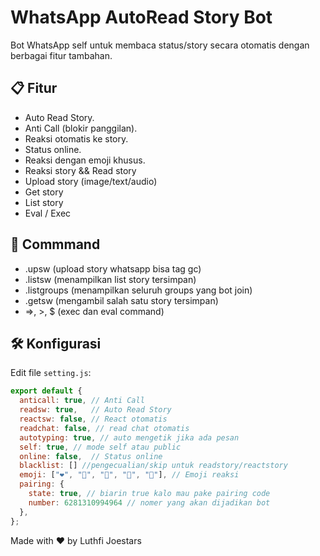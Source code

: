 # WhatsApp AutoRead Story Bot

Bot WhatsApp self untuk membaca status/story secara otomatis dengan berbagai fitur tambahan.

## 📋 Fitur
- Auto Read Story.
- Anti Call (blokir panggilan).
- Reaksi otomatis ke story.
- Status online.
- Reaksi dengan emoji khusus.
- Reaksi story && Read story
- Upload story (image/text/audio)
- Get story
- List story
- Eval / Exec

## 👾 Commmand
- .upsw (upload story whatsapp bisa tag gc)
- .listsw (menampilkan list story tersimpan)
- .listgroups (menampilkan seluruh groups yang bot join)
- .getsw (mengambil salah satu story tersimpan)
- =>, >, $ (exec dan eval command)

## 🛠️ Konfigurasi
Edit file `setting.js`:
```javascript
export default {
  anticall: true, // Anti Call
  readsw: true,   // Auto Read Story
  reactsw: false, // React otomatis
  readchat: false, // read chat otomatis
  autotyping: true, // auto mengetik jika ada pesan
  self: true, // mode self atau public
  online: false,  // Status online
  blacklist: [] //pengecualian/skip untuk readstory/reactstory
  emoji: ["❤️", "💛", "💚", "💙", "💜"], // Emoji reaksi
  pairing: {
    state: true, // biarin true kalo mau pake pairing code
    number: 6281310994964 // nomer yang akan dijadikan bot
  },
};
```

Made with ❤️ by Luthfi Joestars
